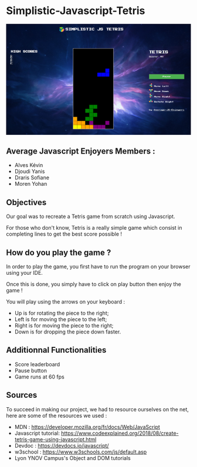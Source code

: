 # Simplistic-Javascript-Tetris

![image](/assets/img/tetrisgame.png)
## Average Javascript Enjoyers Members :
- Alves Kévin
- Djoudi Yanis
- Draris Sofiane
- Moren Yohan

## Objectives
Our goal was to recreate a Tetris game from scratch using Javascript.

For those who don't know, Tetris is a really simple game which consist in completing lines to get the best score possible !

## How do you play the game ?
In order to play the game, you first have to run the program on your browser using your IDE.

Once this is done, you simply have to click on play button then enjoy the game !

You will play using the arrows on your keyboard :
- Up is for rotating the piece to the right;
- Left is for moving the piece to the left;
- Right is for moving the piece to the right;
- Down is for dropping the piece down faster.

## Additionnal Functionalities
- Score leaderboard
- Pause button
- Game runs at 60 fps

## Sources
To succeed in making our project, we had to resource ourselves on the net, here are some of the resources we used :

- MDN : https://developer.mozilla.org/fr/docs/Web/JavaScript
- Javascript tutorial: https://www.codeexplained.org/2018/08/create-tetris-game-using-javascript.html
- Devdoc : https://devdocs.io/javascript/
- w3school : https://www.w3schools.com/js/default.asp
- Lyon YNOV Campus's Object and DOM tutorials